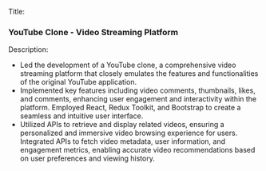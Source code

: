 Title: <h3>YouTube Clone - Video Streaming Platform</h3>

Description:
<ul>
  <li>
Led the development of a YouTube clone, a comprehensive video streaming platform that closely emulates the features and functionalities of the original YouTube application.</li>
<li>Implemented key features including video comments, thumbnails, likes, and comments, enhancing user engagement and interactivity within the platform. Employed React, Redux Toolkit, and Bootstrap to create a seamless and intuitive user interface.</li>
<li>Utilized APIs to retrieve and display related videos, ensuring a personalized and immersive video browsing experience for users. Integrated APIs to fetch video metadata, user information, and engagement metrics, enabling accurate video recommendations based on user preferences and viewing history.</li>
